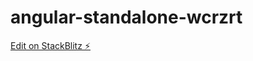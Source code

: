# angular-standalone-wcrzrt

[Edit on StackBlitz ⚡️](https://stackblitz.com/edit/angular-standalone-wcrzrt)